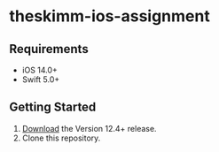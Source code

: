 # theskimm-ios-assignment


## Requirements ##
- iOS 14.0+ 
- Swift 5.0+

## Getting Started ##
1. [Download](https://developer.apple.com/xcode/download/) the Version 12.4+ release.
1. Clone this repository.